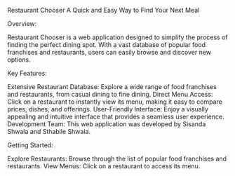 Restaurant Chooser
A Quick and Easy Way to Find Your Next Meal

Overview:

Restaurant Chooser is a web application designed to simplify the process of finding the perfect dining spot. With a vast database of popular food franchises and restaurants, users can easily browse and discover new options.

Key Features:

Extensive Restaurant Database: Explore a wide range of food franchises and restaurants, from casual dining to fine dining.
Direct Menu Access: Click on a restaurant to instantly view its menu, making it easy to compare prices, dishes, and offerings.
User-Friendly Interface: Enjoy a visually appealing and intuitive interface that provides a seamless user experience.
Development Team:
This web application was developed by Sisanda Shwala and Sthabile Shwala.

Getting Started:

Explore Restaurants: Browse through the list of popular food franchises and restaurants.
View Menus: Click on a restaurant to access its menu.
